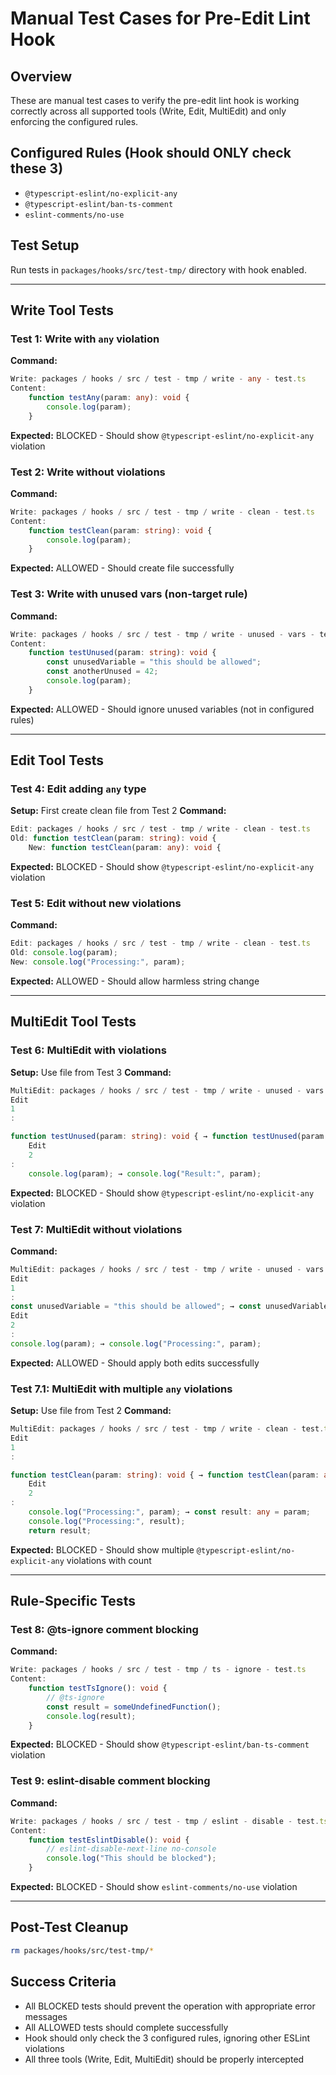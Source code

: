# Manual Test Cases for Pre-Edit Lint Hook

## Overview

These are manual test cases to verify the pre-edit lint hook is working correctly across all supported tools (Write,
Edit, MultiEdit) and only enforcing the configured rules.

## Configured Rules (Hook should ONLY check these 3)

- `@typescript-eslint/no-explicit-any`
- `@typescript-eslint/ban-ts-comment`
- `eslint-comments/no-use`

## Test Setup

Run tests in `packages/hooks/src/test-tmp/` directory with hook enabled.

---

## Write Tool Tests

### Test 1: Write with `any` violation

**Command:**

```typescript
Write: packages / hooks / src / test - tmp / write - any - test.ts
Content:
    function testAny(param: any): void {
        console.log(param);
    }
```

**Expected:** BLOCKED - Should show `@typescript-eslint/no-explicit-any` violation

### Test 2: Write without violations

**Command:**

```typescript
Write: packages / hooks / src / test - tmp / write - clean - test.ts
Content:
    function testClean(param: string): void {
        console.log(param);
    }
```

**Expected:** ALLOWED - Should create file successfully

### Test 3: Write with unused vars (non-target rule)

**Command:**

```typescript
Write: packages / hooks / src / test - tmp / write - unused - vars - test.ts
Content:
    function testUnused(param: string): void {
        const unusedVariable = "this should be allowed";
        const anotherUnused = 42;
        console.log(param);
    }
```

**Expected:** ALLOWED - Should ignore unused variables (not in configured rules)

---

## Edit Tool Tests

### Test 4: Edit adding `any` type

**Setup:** First create clean file from Test 2
**Command:**

```typescript
Edit: packages / hooks / src / test - tmp / write - clean - test.ts
Old: function testClean(param: string): void {
    New: function testClean(param: any): void {
```

**Expected:** BLOCKED - Should show `@typescript-eslint/no-explicit-any` violation

### Test 5: Edit without new violations

**Command:**

```typescript
Edit: packages / hooks / src / test - tmp / write - clean - test.ts
Old: console.log(param);
New: console.log("Processing:", param);
```

**Expected:** ALLOWED - Should allow harmless string change

---

## MultiEdit Tool Tests

### Test 6: MultiEdit with violations

**Setup:** Use file from Test 3
**Command:**

```typescript
MultiEdit: packages / hooks / src / test - tmp / write - unused - vars - test.ts
Edit
1
:

function testUnused(param: string): void { → function testUnused(param: any): void {
    Edit
    2
:
    console.log(param); → console.log("Result:", param);
```

**Expected:** BLOCKED - Should show `@typescript-eslint/no-explicit-any` violation

### Test 7: MultiEdit without violations

**Command:**

```typescript
MultiEdit: packages / hooks / src / test - tmp / write - unused - vars - test.ts
Edit
1
:
const unusedVariable = "this should be allowed"; → const unusedVariable = "this is still allowed";
Edit
2
:
console.log(param); → console.log("Processing:", param);
```

**Expected:** ALLOWED - Should apply both edits successfully

### Test 7.1: MultiEdit with multiple `any` violations

**Setup:** Use file from Test 2
**Command:**

```typescript
MultiEdit: packages / hooks / src / test - tmp / write - clean - test.ts
Edit
1
:

function testClean(param: string): void { → function testClean(param: any): any {
    Edit
    2
:
    console.log("Processing:", param); → const result: any = param;
    console.log("Processing:", result);
    return result;
```

**Expected:** BLOCKED - Should show multiple `@typescript-eslint/no-explicit-any` violations with count

---

## Rule-Specific Tests

### Test 8: @ts-ignore comment blocking

**Command:**

```typescript
Write: packages / hooks / src / test - tmp / ts - ignore - test.ts
Content:
    function testTsIgnore(): void {
        // @ts-ignore
        const result = someUndefinedFunction();
        console.log(result);
    }
```

**Expected:** BLOCKED - Should show `@typescript-eslint/ban-ts-comment` violation

### Test 9: eslint-disable comment blocking

**Command:**

```typescript
Write: packages / hooks / src / test - tmp / eslint - disable - test.ts
Content:
    function testEslintDisable(): void {
        // eslint-disable-next-line no-console
        console.log("This should be blocked");
    }
```

**Expected:** BLOCKED - Should show `eslint-comments/no-use` violation

---

## Post-Test Cleanup

```bash
rm packages/hooks/src/test-tmp/*
```

## Success Criteria

- All BLOCKED tests should prevent the operation with appropriate error messages
- All ALLOWED tests should complete successfully
- Hook should only check the 3 configured rules, ignoring other ESLint violations
- All three tools (Write, Edit, MultiEdit) should be properly intercepted